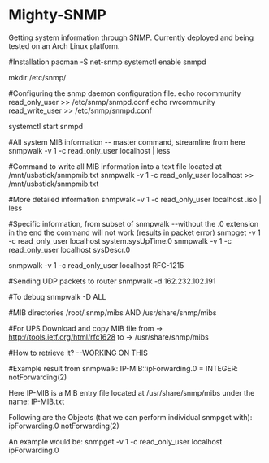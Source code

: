Mighty-SNMP
===========

Getting system information through SNMP.
Currently deployed and being tested on an Arch Linux platform.

#Installation
pacman -S net-snmp
systemctl enable snmpd

mkdir /etc/snmp/

#Configuring the snmp daemon configuration file.
echo rocommunity read_only_user >> /etc/snmp/snmpd.conf
echo rwcommunity read_write_user >> /etc/snmp/snmpd.conf

systemctl start snmpd


#All system MIB information -- master command, streamline from here
snmpwalk -v 1 -c read_only_user localhost | less 

#Command to write all MIB information into a text file located at /mnt/usbstick/snmpmib.txt
snmpwalk -v 1 -c read_only_user localhost >> /mnt/usbstick/snmpmib.txt


#More detailed information
snmpwalk -v 1 -c read_only_user localhost .iso | less 


#Specific information, from subset of snmpwalk --without the .0 extension in the end the command will not work (results in packet error)
snmpget -v 1 -c read_only_user localhost system.sysUpTime.0
snmpwalk -v 1 -c read_only_user localhost sysDescr.0

snmpwalk -v 1 -c read_only_user localhost RFC-1215


#Sending UDP packets to router
snmpwalk -d 162.232.102.191

#To debug
snmpwalk -D ALL



#MIB directories
/root/.snmp/mibs
AND
/usr/share/snmp/mibs

#For UPS
Download and copy MIB file
from -> http://tools.ietf.org/html/rfc1628
to -> /usr/share/snmp/mibs

#How to retrieve it? --WORKING ON THIS


#Example result from snmpwalk:
IP-MIB::ipForwarding.0 = INTEGER: notForwarding(2)


Here IP-MIB is a MIB entry file located at /usr/share/snmp/mibs under the name: IP-MIB.txt

Following are the Objects (that we can perform individual snmpget with):
ipForwarding.0
notForwarding(2)

An example would be: snmpget -v 1 -c read_only_user localhost ipForwarding.0
